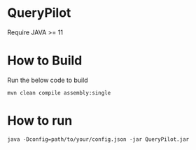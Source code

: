 # QueryPilot
Require JAVA >= 11


# How to Build

Run the below code to build

```
mvn clean compile assembly:single
```

# How to run 

```
java -Dconfig=path/to/your/config.json -jar QueryPilot.jar
```